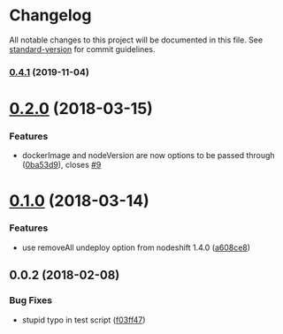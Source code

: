 # Changelog

All notable changes to this project will be documented in this file. See [standard-version](https://github.com/conventional-changelog/standard-version) for commit guidelines.

### [0.4.1](https://github.com/nodeshift/rhoaster/compare/v0.4.0...v0.4.1) (2019-11-04)

<a name="0.2.0"></a>
# [0.2.0](https://github.com/nodeshift/rhoaster/compare/v0.1.0...v0.2.0) (2018-03-15)


### Features

* dockerImage and nodeVersion are now options to be passed through ([0ba53d9](https://github.com/nodeshift/rhoaster/commit/0ba53d9)), closes [#9](https://github.com/nodeshift/rhoaster/issues/9)



<a name="0.1.0"></a>
# [0.1.0](https://github.com/nodeshift/rhoaster/compare/v0.0.2...v0.1.0) (2018-03-14)


### Features

* use removeAll undeploy option from nodeshift 1.4.0 ([a608ce8](https://github.com/nodeshift/rhoaster/commit/a608ce8))



<a name="0.0.2"></a>
## 0.0.2 (2018-02-08)


### Bug Fixes

* stupid typo in test script ([f03ff47](https://github.com/nodeshift/rhoaster/commit/f03ff47))
